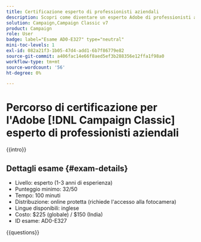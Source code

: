 ```yaml
---
title: Certificazione esperto di professionisti aziendali
description: Scopri come diventare un esperto Adobe di professionisti aziendali certificato con [!DNL Campaign Classic].
solution: Campaign,Campaign Classic v7
product: Campaign
role: User
badge: label="Esame AD0-E327" type="neutral"
mini-toc-levels: 1
exl-id: 082a21f3-1b05-47d4-add1-6b7f86779e82
source-git-commit: a406fac14e66f8aed5ef3b288356e12ffa1f98a0
workflow-type: tm+mt
source-wordcount: '56'
ht-degree: 0%

---
```


# Percorso di certificazione per l&#39;Adobe [!DNL Campaign Classic] esperto di professionisti aziendali

{{intro}}

## Dettagli esame {#exam-details}

* Livello: esperto (1-3 anni di esperienza)
* Punteggio minimo: 32/50
* Tempo: 100 minuti
* Distribuzione: online protetta (richiede l&#39;accesso alla fotocamera)
* Lingue disponibili: inglese
* Costo: $225 (globale) / $150 (India)
* ID esame: AD0-E327

{{questions}}

